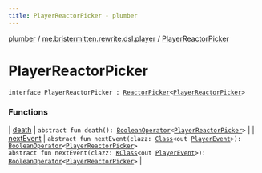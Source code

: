 ```yaml
---
title: PlayerReactorPicker - plumber
---
```


[plumber](../../index.html) / [me.bristermitten.rewrite.dsl.player](../index.html) / [PlayerReactorPicker](./index.html)

# PlayerReactorPicker

`interface PlayerReactorPicker : `[`ReactorPicker`](../../me.bristermitten.rewrite.dsl.core/-reactor-picker/index.html)`<`[`PlayerReactorPicker`](./index.html)`>`

### Functions

| [death](death.html) | `abstract fun death(): `[`BooleanOperator`](../../me.bristermitten.rewrite.dsl.core/-boolean-operator/index.html)`<`[`PlayerReactorPicker`](./index.html)`>` |
| [nextEvent](next-event.html) | `abstract fun nextEvent(clazz: `[`Class`](https://docs.oracle.com/javase/6/docs/api/java/lang/Class.html)`<out `[`PlayerEvent`](https://hub.spigotmc.org/javadocs/spigot/org/bukkit/event/player/PlayerEvent.html)`>): `[`BooleanOperator`](../../me.bristermitten.rewrite.dsl.core/-boolean-operator/index.html)`<`[`PlayerReactorPicker`](./index.html)`>`<br>`abstract fun nextEvent(clazz: `[`KClass`](https://kotlinlang.org/api/latest/jvm/stdlib/kotlin.reflect/-k-class/index.html)`<out `[`PlayerEvent`](https://hub.spigotmc.org/javadocs/spigot/org/bukkit/event/player/PlayerEvent.html)`>): `[`BooleanOperator`](../../me.bristermitten.rewrite.dsl.core/-boolean-operator/index.html)`<`[`PlayerReactorPicker`](./index.html)`>` |

